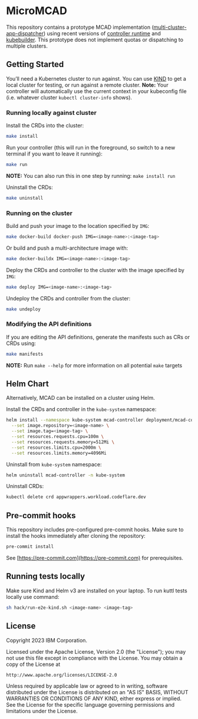 # MicroMCAD

This repository contains a prototype MCAD implementation
([multi-cluster-app-dispatcher](https://github.com/project-codeflare/multi-cluster-app-dispatcher))
using recent versions of [controller
runtime](https://github.com/kubernetes-sigs/controller-runtime) and
[kubebuilder](https://github.com/kubernetes-sigs/kubebuilder). This prototype
does not implement quotas or dispatching to multiple clusters.

## Getting Started

You’ll need a Kubernetes cluster to run against. You can use [KIND](https://sigs.k8s.io/kind) to get a local cluster for testing, or run against a remote cluster.
**Note:** Your controller will automatically use the current context in your kubeconfig file (i.e. whatever cluster `kubectl cluster-info` shows).

### Running locally against cluster

Install the CRDs into the cluster:

```sh
make install
```

 Run your controller (this will run in the foreground, so switch to a new terminal if you want to leave it running):
```sh
make run
```

**NOTE:** You can also run this in one step by running: `make install run`

Uninstall the CRDs:
```sh
make uninstall
```

### Running on the cluster

Build and push your image to the location specified by `IMG`:
```sh
make docker-build docker-push IMG=<image-name>:<image-tag>
```

Or build and push a multi-architecture image with:
```sh
make docker-buildx IMG=<image-name>:<image-tag>
```

Deploy the CRDs and controller to the cluster with the image specified by `IMG`:
```sh
make deploy IMG=<image-name>:<image-tag>
```

Undeploy the CRDs and controller from the cluster:
```sh
make undeploy
```

### Modifying the API definitions

If you are editing the API definitions, generate the manifests such as CRs or CRDs using:

```sh
make manifests
```

**NOTE:** Run `make --help` for more information on all potential `make` targets

## Helm Chart

Alternatively, MCAD can be installed on a cluster using Helm.

Install the CRDs and controller in the `kube-system` namespace:
```sh
helm install --namespace kube-system mcad-controller deployment/mcad-controller \
  --set image.repository=<image-name> \
  --set image.tag=<image-tag> \
  --set resources.requests.cpu=100m \
  --set resources.requests.memory=512Mi \
  --set resources.limits.cpu=2000m \
  --set resources.limits.memory=4096Mi
```

Uninstall from `kube-system` namespace:
```sh
helm uninstall mcad-controller -n kube-system
```

Uninstall CRDs:
```sh
kubectl delete crd appwrappers.workload.codeflare.dev
```

## Pre-commit hooks

This repository includes pre-configured pre-commit hooks. Make sure to install
the hooks immediately after cloning the repository:
```sh
pre-commit install
```
See [https://pre-commit.com](https://pre-commit.com) for prerequisites.

## Running tests locally

Make sure Kind and Helm v3 are installed on your laptop. To run kuttl tests locally use command:

```sh
sh hack/run-e2e-kind.sh <image-name> <image-tag>
```

## License

Copyright 2023 IBM Corporation.

Licensed under the Apache License, Version 2.0 (the "License");
you may not use this file except in compliance with the License.
You may obtain a copy of the License at

    http://www.apache.org/licenses/LICENSE-2.0

Unless required by applicable law or agreed to in writing, software
distributed under the License is distributed on an "AS IS" BASIS,
WITHOUT WARRANTIES OR CONDITIONS OF ANY KIND, either express or implied.
See the License for the specific language governing permissions and
limitations under the License.
